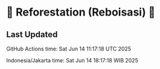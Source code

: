 
# 🌳 Reforestation (Reboisasi) 🌲

## Last Updated

GitHub Actions time: Sat Jun 14 11:17:18 UTC 2025

Indonesia/Jakarta time: Sat Jun 14 18:17:18 WIB 2025
